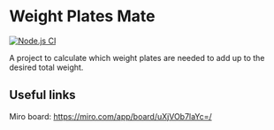 # Weight Plates Mate

[![Node.js CI](https://github.com/paludanp/weight-plates-mate/actions/workflows/node.js.yml/badge.svg)](https://github.com/paludanp/weight-plates-mate/actions/workflows/node.js.yml)

A project to calculate which weight plates are needed to add up to the desired total weight.

## Useful links

Miro board:
https://miro.com/app/board/uXjVOb7laYc=/



